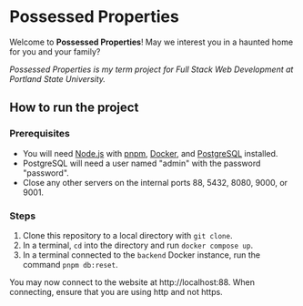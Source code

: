 # Possessed Properties
Welcome to **Possessed Properties**! May we interest you in a haunted home for you and your family?

*Possessed Properties is my term project for Full Stack Web Development at Portland State University.*

## How to run the project
### Prerequisites
* You will need [Node.js](https://nodejs.org/) with [pnpm](https://pnpm.io/), [Docker](https://www.docker.com/), and [PostgreSQL](https://www.postgresql.org/) installed.
* PostgreSQL will need a user named "admin" with the password "password".
* Close any other servers on the internal ports 88, 5432, 8080, 9000, or 9001.

### Steps
1. Clone this repository to a local directory with `git clone`.
2. In a terminal, `cd` into the directory and run `docker compose up`.
3. In a terminal connected to the `backend` Docker instance, run the command `pnpm db:reset`.

You may now connect to the website at http://localhost:88. When connecting, ensure that you are using http and not https.
